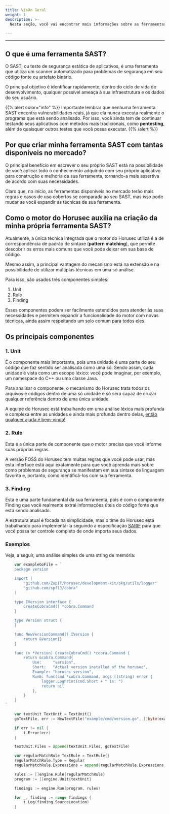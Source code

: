 ```yaml
---
title: Visão Geral
weight: 1
description: >-
  Nesta seção, você vai encontrar mais informações sobre as ferramentas de código aberto que utilizam o motor de análise criado pelo time do Horusec.

---
```


---
## O que é uma ferramenta SAST?

O SAST, ou teste de segurança estática de aplicativos, é uma ferramenta que utiliza um scanner automatizado para problemas de segurança em seu código fonte ou artefato binário.

O principal objetivo é identificar rapidamente, dentro do ciclo de vida de desenvolvimento, qualquer possível ameaça à sua infraestrutura e os dados do seu usuário.

{{% alert color="info" %}}
Importante lembrar que nenhuma ferramenta SAST encontra vulnerabilidades reais, já que ela nunca executa realmente o programa que está sendo analisado. Por isso, você ainda tem de continuar testando seus aplicativos com métodos mais tradicionais, como **pentesting**, além de quaisquer outros testes que você possa executar.
{{% /alert %}}

## Por que criar minha ferramenta SAST com tantas disponíveis no mercado?

O principal benefício em escrever o seu próprio SAST está na possibilidade de você aplicar todo o conhecimento adquirido com seu próprio aplicativo para construção e melhoria da sua ferramenta, tornando-a mais assertiva de acordo com suas necessidades.

Claro que, no início, as ferramentas disponíveis no mercado terão mais regras e casos de uso cobertos se comparada ao seu SAST, mas isso pode mudar se você expandir as técnicas de sua ferramenta.

## Como o motor do Horusec auxilia na criação da minha própria ferramenta SAST?

Atualmente, a única técnica integrada que o motor do Horusec utiliza é a de correspondência de padrão de sintaxe (**pattern matching**), que permite descobrir os erros mais comuns que você pode deixar em sua base de código.

Mesmo assim, a principal vantagem do mecanismo está na extensão e na possibilidade de utilizar múltiplas técnicas em uma só análise.

Para isso, são usados três componentes simples: 

1. Unit
2. Rule
3. Finding

Esses componentes podem ser facilmente estendidos para atender às suas necessidades e permitem expandir a funcionalidade do motor com novas técnicas, ainda assim respeitando um solo comum para todos eles.


## Os principais componentes

### 1. Unit

É o componente mais importante, pois uma unidade é uma parte do seu código que faz sentido ser analisada como uma só. Sendo assim, cada unidade é vista como um escopo léxico: você pode imaginar, por exemplo, um namespace do C++ ou uma classe Java.

Para analisar o componente, o mecanismo do Horusec trata todos os arquivos e códigos dentro de uma só unidade e só será capaz de cruzar qualquer referência dentro de uma única unidade.

A equipe do Horusec está trabalhando em uma análise léxica mais profunda e complexa entre as unidades e ainda mais profunda dentro delas, [então qualquer ajuda é bem-vinda!](https://github.com/ZupIT/horusec-engine/issues)

### 2. Rule

Esta é a única parte de componente que o motor precisa que você informe suas próprias regras.

A versão FOSS do Horusec tem muitas regras que você pode usar, mas esta interface está aqui exatamente para que você aprenda mais sobre como problemas de segurança se manifestam em sua sintaxe de linguagem favorita e, portanto, como identificá-los com sua ferramenta.

### 3. Finding

Esta é uma parte fundamental da sua ferramenta, pois é com o componente Finding que você realmente extrai informações úteis do código fonte que está sendo analisado.

A estrutura atual é focada na simplicidade, mas o time do Horusec está trabalhando para implementá-la seguindo a especificação [SARIF](https://github.com/oasis-tcs/sarif-spec) para que você possa ter controle completo de onde importa seus dados.


### Exemplos

Veja, a seguir, uma análise simples de uma string de memória:

```go
	var exampleGoFile = `
	package version

	import (
		"github.com/ZupIT/horusec/development-kit/pkg/utils/logger"
		"github.com/spf13/cobra"
	)

	type IVersion interface {
		CreateCobraCmd() *cobra.Command
	}

	type Version struct {
	}

	func NewVersionCommand() IVersion {
		return &Version{}
	}

	func (v *Version) CreateCobraCmd() *cobra.Command {
		return &cobra.Command{
			Use:     "version",
			Short:   "Actual version installed of the horusec",
			Example: "horusec version",
			RunE: func(cmd *cobra.Command, args []string) error {
				logger.LogPrint(cmd.Short + " is: ")
				return nil
			},
		}
	}
`

	var textUnit TextUnit = TextUnit{}
	goTextFile, err := NewTextFile("example/cmd/version.go", []byte(exampleGoFile))

	if err != nil {
		t.Error(err)
	}

	textUnit.Files = append(textUnit.Files, goTextFile)

	var regularMatchRule TextRule = TextRule{}
	regularMatchRule.Type = Regular
	regularMatchRule.Expressions = append(regularMatchRule.Expressions, regexp.MustCompile(`cmd\.Short`))

	rules := []engine.Rule{regularMatchRule}
	program := []engine.Unit{textUnit}

	findings := engine.Run(program, rules)

	for _, finding := range findings {
		t.Log(finding.SourceLocation)
	}
```